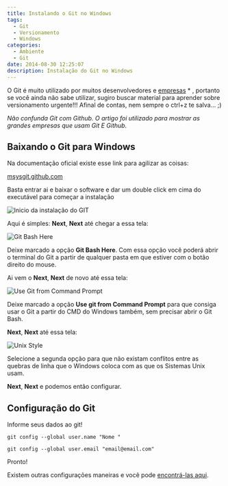 ```yaml
---
title: Instalando o Git no Windows
tags:
  - Git
  - Versionamento
  - Windows
categories:
  - Ambiente
  - Git
date: 2014-08-30 12:25:07
description: Instalação do Git no Windows
---
```


O Git é muito utilizado por muitos desenvolvedores e [empresas](http://www.neuroniodigital.com.br/empresas-no-github/ "10 grandes empresas que estão no GitHub e o que elas estão fazendo lá") * , portanto se você ainda não sabe utilizar, sugiro buscar material para aprender sobre versionamento urgente!!! Afinal de contas, nem sempre o ctrl+z te salva... ;)

<!--more-->
*Não confunda Git com Github. O artigo foi utilizado para mostrar as grandes empresas que usam Git E Github.*

## Baixando o Git para Windows

Na documentação oficial existe esse link para agilizar as coisas:

[msysgit.github.com](http://msysgit.github.com "msysgit.github.com")

Basta entrar ai e baixar o software e dar um double click em cima do executável para começar a instalação

![Inicio da instalação do GIT](../../public/images/Instalacao-Git-Windows.png "Inicio da instalação do GIT")

Aqui é simples: **Next**, **Next** até chegar a essa tela:

![Git Bash Here](../../public/images/Git-bash-here.png "Git Bash Here")

Deixe marcado a opção **Git Bash Here**.
Com essa opção você poderá abrir o terminal do Git a partir de qualquer pasta em que estiver com o botão direito do mouse.

Ai vem o **Next**, **Next** de novo até essa tela:

![Use Git from Command Prompt](../../public/images/Use-Git-from-command-prompt.png "Use Git from Command Prompt")

Deixe marcado a opção **Use git from Command Prompt** para que consiga usar o Git a partir do CMD do Windows também, sem precisar abrir o Git Bash.

**Next**, **Next** até essa tela:

![Unix Style](../../public/images/Unix-Style-Git-Windows.png "Unix Style")

Selecione a segunda opção para que não existam conflitos entre as quebras de linha que o Windows coloca com as que os Sistemas Unix usam.

**Next**, **Next** e podemos então configurar.

## Configuração do Git

Informe seus dados ao git!
```
git config --global user.name "Nome "
```

```
git config --global user.email "email@email.com"
```

Pronto!

Existem outras configurações maneiras e você pode [encontrá-las aqui](http://git-scm.com/book/pt-br/Primeiros-passos-Configura%C3%A7%C3%A3o-Inicial-do-Git "Git Book").
